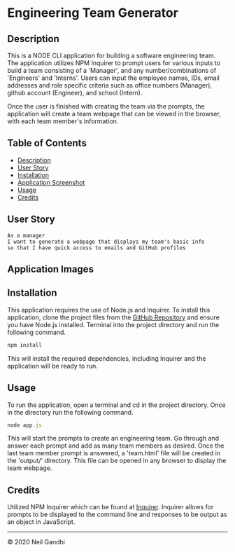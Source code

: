 # Engineering Team Generator

## Description

This is a NODE CLI application for building a software engineering team. The application utilizes NPM Inquirer to prompt users for various inputs to build a team consisting of a 'Manager', and any number/combinations of 'Engineers' and 'Interns'. Users can input the employee names, IDs, email addresses and role specific criteria such as office numbers (Manager), github account (Engineer), and school (Intern).

Once the user is finished with creating the team via the prompts, the application will create a team webpage that can be viewed in the browser, with each team member's information.

## Table of Contents

- [Description](#description)
- [User Story](#user-story)
- [Installation](#installation)
- [Application Screenshot](#application-screenshot)
- [Usage](#usage)
- [Credits](#credits)

## User Story

```
As a manager
I want to generate a webpage that displays my team's basic info
so that I have quick access to emails and GitHub profiles
```

## Application Images

## Installation

This application requires the use of Node.js and Inquirer. To install this application, clone the project files from the [GitHub Repository](https://github.com/ntch2000/engineering-team-generator) and ensure you have Node.js installed. Terminal into the project directory and run the following command.

```node.js
npm install
```

This will install the required dependencies, including Inquirer and the application will be ready to run.

## Usage

To run the application, open a terminal and cd in the project directory. Once in the directory run the following command.

```node.js
node app.js
```

This will start the prompts to create an engineering team. Go through and answer each prompt and add as many team members as desired. Once the last team member prompt is answered, a 'team.html' file will be created in the 'output/' directory. This file can be opened in any browser to display the team webpage.

## Credits

Utilized NPM Inquirer which can be found at [Inquirer](https://www.npmjs.com/package/inquirer). Inquirer allows for prompts to be displayed to the command line and responses to be output as an object in JavaScript.

---

© 2020 Neil Gandhi

